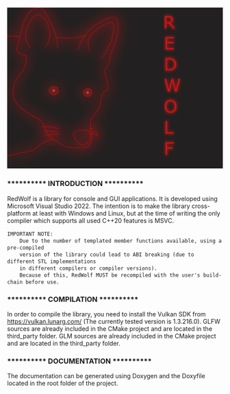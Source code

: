 ![alt text](https://github.com/DavidePistilli173/RedWolf/blob/devel/RedWolf/logo/RedWolf.png?raw=true)

### ********** INTRODUCTION **********

RedWolf is a library for console and GUI applications.
It is developed using Microsoft Visual Studio 2022. The intention is to make the library cross-platform at least with Windows and Linux, 
but at the time of writing the only compiler which supports all used C++20 features is MSVC.

    IMPORTANT NOTE:
        Due to the number of templated member functions available, using a pre-compiled  
        version of the library could lead to ABI breaking (due to different STL implementations  
        in different compilers or compiler versions).
        Because of this, RedWolf MUST be recompiled with the user's build-chain before use.

### ********** COMPILATION **********

In order to compile the library, you need to install the Vulkan SDK from https://vulkan.lunarg.com/ (The currently tested version is 1.3.216.0).
GLFW sources are already included in the CMake project and are located in the third_party folder.
GLM sources are already included in the CMake project and are located in the third_party folder.

### ********** DOCUMENTATION **********

The documentation can be generated using Doxygen and the Doxyfile located in the root folder of the project.
